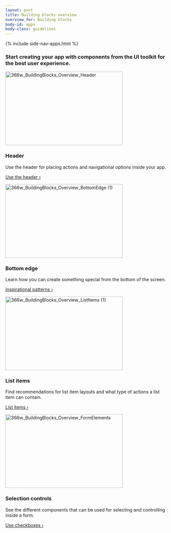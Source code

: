 ```yaml
---
layout: post
title: Building blocks overview
overview_for: Building blocks
body-id: apps
body-class: guidelines
---
```


{% include side-nav-apps.html %}

<div id="loop-guidelines" class="ten-col last-col">
    <section class="row no-padding-top no-padding-right no-padding-left">
        <div class="ten-col">
            <h3>Start creating your app with components from the UI toolkit for the best user experience.</h3>
        </div>
        <div class="ten-col">
            <div class="five-col">
                <img src="https://assets.ubuntu.com/v1/5f793b5b-366w_BuildingBlocks_Overview_Header.png" alt="366w_BuildingBlocks_Overview_Header" width="366" height="230">
                <h3>Header</h3>
                <p>Use the header for placing actions and navigational options inside your app.</p>
                <p><a href="/apps/building-blocks/header">Use the header&nbsp;&rsaquo;</a></p>
            </div>
            <div class="five-col last-col">
                <img src="https://assets.ubuntu.com/v1/e96df5af-366w_BuildingBlocks_Overview_BottomEdge-1.png" alt="366w_BuildingBlocks_Overview_BottomEdge (1)" width="366" height="230">
                <h3>Bottom edge</h3>
                <p>Learn how you can create something special from the bottom of the screen.</p>
                <p><a href="/apps/building-blocks/bottom-edge">Inspirational patterns&nbsp;&rsaquo;</a></p>
            </div>
        </div>
        <div class="ten-col">
            <div class="five-col">
                <img src="https://assets.ubuntu.com/v1/e8b9d12d-366w_BuildingBlocks_Overview_ListItems-1.png" alt="366w_BuildingBlocks_Overview_ListItems (1)" width="366" height="230">
                <h3>List items</h3>
                <p>Find recommendations for list item layouts and what type of actions a list item can contain.</p>
                <p><a href="/apps/building-blocks/list-items">List items&nbsp;&rsaquo;</a></p>
            </div>
            <div class="five-col last-col">
                <img src="https://assets.ubuntu.com/v1/4f9a01d9-366w_BuildingBlocks_Overview_FormElements.png" alt="366w_BuildingBlocks_Overview_FormElements" width="366" height="230">
                <h3>Selection controls</h3>
                <p>See the different components that can be used for selecting and controlling inside a form.</p>
                <p><a href="/apps/building-blocks/selection-controls">Use checkboxes&nbsp;&rsaquo;</a></p>
            </div>
        </div>
    </section>
</div>
